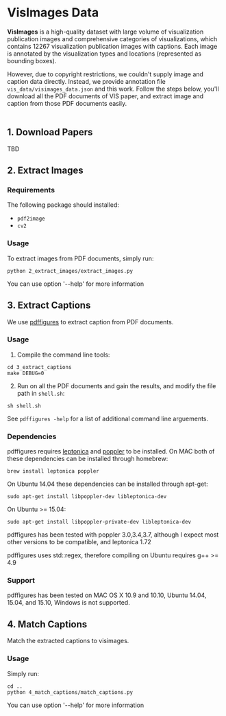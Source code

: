 # VisImages Data

<b>VisImages</b> is a high-quality dataset with large volume of visualization publication images and comprehensive categories 
of visualizations, which contains 12267 visualization publication images with captions. Each image is annotated by the 
visualization types and locations (represented as bounding boxes).<br>

However, due to copyright restrictions, we couldn't supply image and caption data directly. Instead, we provide annotation 
file `vis_data/visimages_data.json` and this work. 
Follow the steps below, you'll download all the PDF documents of VIS paper, and extract image and caption from those PDF documents easily.<br>
<br>

## 1. Download Papers

TBD
<br>

## 2. Extract Images
### Requirements
The following package should installed:
* `pdf2image`
* `cv2`

### Usage
To extract images from PDF documents, simply run:<br>
```
python 2_extract_images/extract_images.py
```
You can use option '--help' for more information
<br>

## 3. Extract Captions
We use [pdffigures](http://pdffigures.allenai.org/) to extract caption from PDF documents.

### Usage

1. Compile the command line tools:

```
cd 3_extract_captions
make DEBUG=0
```

2. Run on all the PDF documents and gain the results, and modify the file path in `shell.sh`:

```
sh shell.sh
```

See ```pdffigures -help``` for a list of additional command line arguements.

### Dependencies
pdffigures requires [leptonica](http://www.leptonica.com/) and [poppler](http://poppler.freedesktop.org/) to be installed.
On MAC both of these dependencies can be installed through homebrew:

```
brew install leptonica poppler
```

On Ubuntu 14.04 these dependencies can be installed through apt-get:

```
sudo apt-get install libpoppler-dev libleptonica-dev
```

On Ubuntu >= 15.04:

```
sudo apt-get install libpoppler-private-dev libleptonica-dev
```

pdffigures has been tested with poppler 3.0,3.4,3.7, although I expect most other versions to be compatible, and leptonica 1.72

pdffigures uses std::regex, therefore compiling on Ubuntu requires g++ >= 4.9

### Support
pdffigures has been tested on MAC OS X 10.9 and 10.10, Ubuntu 14.04, 15.04, and 15.10, Windows is not supported.
<br>

## 4. Match Captions
Match the extracted captions to visimages.

### Usage
Simply run:
```
cd ..
python 4_match_captions/match_captions.py
```
You can use option '--help' for more information


